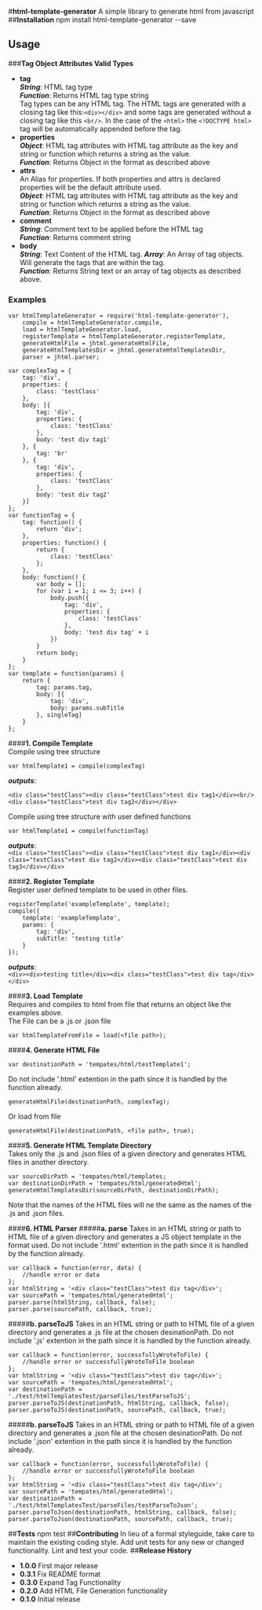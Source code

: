 #**html-template-generator**
A simple library to generate html from javascript
##**Installation**
  npm install html-template-generator --save
## **Usage**
###**Tag Object Attributes Valid Types**
* **tag**  
***String***: HTML tag type  
***Function***: Returns HTML tag type string  
Tag types can be any HTML tag. The HTML tags are generated with a closing tag like this:`<div></div>` and some tags are generated without a closing tag like this `<br/>`. In the case of the `<html>` the `<!DOCTYPE html>` tag will be automatically appended before the tag.
* **properties**  
***Object***: HTML tag attributes with HTML tag attribute as the key and string or function which returns a string as the value.   
***Function***: Returns Object in the format as described above
* **attrs**  
An Alias for properties. If both properties and attrs is declared properties will be the default attribute used.  
***Object***: HTML tag attributes with HTML tag attribute as the key and string or function which returns a string as the value.  
***Function***: Returns Object in the format as described above
* **comment**  
***String***: Comment text to be applied before the HTML tag  
***Function***: Returns comment string  
* **body**  
***String***: Text Content of the HTML tag. 
***Array***: An Array of tag objects. Will generate the tags that are within the tag.  
***Function***: Returns String text or an array of tag objects as described above.  

### **Examples**
	var htmlTemplateGenerator = require('html-template-generator'),
		compile = htmlTemplateGenerator.compile,
		load = htmlTemplateGenerator.load,
		registerTemplate = htmlTemplateGenerator.registerTemplate,
		generateHtmlFile = jhtml.generateHtmlFile,
		generateHtmlTemplatesDir = jhtml.generateHtmlTemplatesDir,
		parser = jhtml.parser;

	var complexTag = {
		tag: 'div',
		properties: {
			class: 'testClass'
		},
		body: [{
			tag: 'div',
			properties: {
				class: 'testClass'
			},
			body: 'test div tag1'
		}, {
			tag: 'br'
		}, {
			tag: 'div',
			properties: {
				class: 'testClass'
			},
			body: 'test div tag2'
		}]
	};
	var functionTag = {
		tag: function() {
			return 'div';
		},
		properties: function() {
			return {
				class: 'testClass'
			};
		},
		body: function() {
			var body = [];
			for (var i = 1; i <= 3; i++) {
				body.push({
					tag: 'div',
					properties: {
						class: 'testClass'
					},
					body: 'test div tag' + i
				})
			}
			return body;
		}
	};
	var template = function(params) {
		return {
			tag: params.tag,
			body: [{
				tag: 'div',
				body: params.subTitle
			}, singleTag]
		}
	};
####**1.	Compile Template**  
Compile using tree structure 

    var htmlTemplate1 = compile(complexTag)  
***outputs***:  
    
    <div class="testClass"><div class="testClass">test div tag1</div><br/><div class="testClass">test div tag2</div></div>

Compile using tree structure with user defined functions 

    var htmlTemplate1 = compile(functionTag)  
***outputs***:  
`<div class="testClass"><div class="testClass">test div tag1</div><div class="testClass">test div tag2</div><div class="testClass">test div tag3</div></div>`

####**2. Register Template**  
Register user defined template to be used in other files.

    registerTemplate('exampleTemplate', template);     
    compile({  
        template: 'exampleTemplate',  
        params: {  
            tag: 'div',  
            subTitle: 'testing title'  
        }  
    });  
***outputs***:  
`<div><div>testing title</div><div class="testClass">test div tag</div></div>`

####**3. Load Template**   
Requires and compiles to html from file that returns an object like the examples above.  
The File can be a .js or .json file
	
    var htmlTemplateFromFile = load(<file path>);

####**4. Generate HTML File**

	var destinationPath = 'tempates/html/testTemplate1'; 
Do not include '.html' extention in the path since it is handled by the function already.

	generateHtmlFile(destinationPath, complexTag);
Or load from file

	generateHtmlFile(destinationPath, <file path>, true);
	
####**5. Generate HTML Template Directory**  
Takes only the .js and .json files of a given directory and generates HTML files in another directory. 

	var sourceDirPath = 'tempates/html/templates; 
	var destinationDirPath = 'tempates/html/generatedHtml';
	generateHtmlTemplatesDir(sourceDirPath, destinationDirPath);
Note that the names of the HTML files will ne the same as the names of the .js and .json files.

####**6. HTML Parser**
#####**a. parse**
Takes in an HTML string or path to HTML file of a given directory and generates a JS object template in the format used. Do not include '.html' extention in the path since it is handled by the function already.

	var callback = function(error, data) {
		//handle error or data
    };
    var htmlString = '<div class="testClass">test div tag</div>';
    var sourcePath = 'tempates/html/generatedHtml';
    parser.parse(htmlString, callback, false);
    parser.parse(sourcePath, callback, true);
#####**b. parseToJS**
Takes in an HTML string or path to HTML file of a given directory and generates a .js file at the chosen desinationPath. Do not include '.js' extention in the path since it is handled by the function already.

    var callback = function(error, successfullyWroteToFile) {
		//handle error or successfullyWroteToFile boolean
    };
    var htmlString = '<div class="testClass">test div tag</div>';
    var sourcePath = 'tempates/html/generatedHtml';
    var destinationPath = './test/htmlTemplatesTest/parseFiles/testParseToJS';
    parser.parseToJS(destinationPath, htmlString, callback, false);
    parser.parseToJS(destinationPath, sourcePath, callback, true);
#####**b. parseToJS**
Takes in an HTML string or path to HTML file of a given directory and generates a .json file at the chosen desinationPath. Do not include '.json' extention in the path since it is handled by the function already.

    var callback = function(error, successfullyWroteToFile) {
		//handle error or successfullyWroteToFile boolean
    };
    var htmlString = '<div class="testClass">test div tag</div>';
    var sourcePath = 'tempates/html/generatedHtml';
    var destinationPath = './test/htmlTemplatesTest/parseFiles/testParseToJson';
    parser.parseToJson(destinationPath, htmlString, callback, false);
    parser.parseToJson(destinationPath, sourcePath, callback, true);

##**Tests**
  npm test
##**Contributing**
In lieu of a formal styleguide, take care to maintain the existing coding style.
Add unit tests for any new or changed functionality. Lint and test your code.
##**Release History**
* **1.0.0** First major release
* **0.3.1** Fix README format
* **0.3.0** Expand Tag Functionality
* **0.2.0** Add HTML File Generation functionality
* **0.1.0** Initial release

